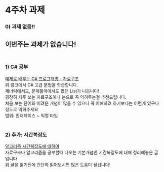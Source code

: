 # 4주차 과제

### 0) 과제 없음!! 
이번주는 과제가 없습니다!
<br><br>
---

### 1) C# 공부
<a href="http://www.csharpstudy.com/DS/array.aspx">
예제로 배우는 C# 프로그래밍 - 자료구조</a><br>
위 링크에서 C# 고급 문법을 학습합니다.<br>
제너릭에서도, 문제풀이에서도 봤던 List가 나옵니다!<br>
굉장히 자주 쓰는 자료구조이니 눈으로 꼭 익혀두는걸 추천드립니다.<br>
처음 보는 단어와 어려운 개념이 많을 수 있으니 꼭 이해하려 하기보다는 이런게 있구나 정도로 익혀주세요<br>
범위: 인터페이스 ~ 익명 타입<br><br>


### 2) 추가: 시간복잡도
<a href="https://coding-factory.tistory.com/608">
알고리즘 시간복잡도에 대하여</a><br>
자료구조나 알고리즘을 공부할때 나오는 기본개념인 시간복잡도에 대해 정리해놓은 글입니다.<br>
위 글을 읽기전에 간단히 읽어보시면 많은 도움이 될겁니다!